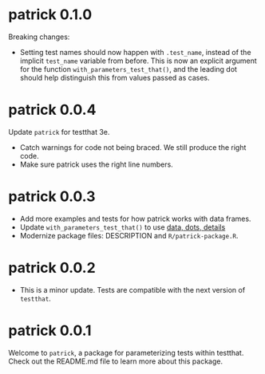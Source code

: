 # patrick 0.1.0

Breaking changes:

*  Setting test names should now happen with `.test_name`, instead of the
   implicit `test_name` variable from before. This is now an explicit
   argument for the function `with_parameters_test_that()`, and the leading dot
   should help distinguish this from values passed as cases.

# patrick 0.0.4

Update `patrick` for testthat 3e.

*  Catch warnings for code not being braced. We still produce the right code.
*  Make sure patrick uses the right line numbers.

# patrick 0.0.3

*   Add more examples and tests for how patrick works with data frames.
*   Update `with_parameters_test_that()` to use
    [data, dots, details](https://design.tidyverse.org/dots-position.html)
*   Modernize package files: DESCRIPTION and `R/patrick-package.R`.

# patrick 0.0.2

*   This is a minor update. Tests are compatible with the next version of
    `testthat`.

# patrick 0.0.1

Welcome to `patrick`, a package for parameterizing tests within testthat. Check
out the README.md file to learn more about this package.
